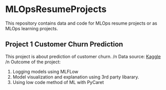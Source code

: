 # MLOpsResumeProjects

This repository contains data and code for MLOps resume projects or as MLOps learning projects.

## Project 1 Customer Churn Prediction
This project is about prediction of customer churn. 
/n
Data source: [Kaggle](https://www.kaggle.com/datasets/blastchar/telco-customer-churn)
/n
Outcome of the project:
1. Logging models using MLFLow
2. Model visualization and explanation using 3rd party libarary.
3. Using low code method of ML with PyCaret
